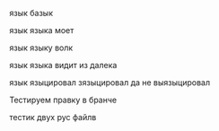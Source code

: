 
язык базык

язык языка моет 

язык языку волк 

язык языка видит из далека

язык языцировал зязыцировал да не выязыцировал 


Тестируем правку в бранче 

тестик двух рус файлв
